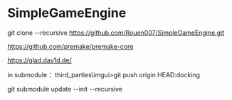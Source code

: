 # SimpleGameEngine

git clone --recursive https://github.com/Rouen007/SimpleGameEngine.git

https://github.com/premake/premake-core


https://glad.dav1d.de/


in submodule：
third_parties\imgui>git push origin HEAD:docking

git submodule update --init --recursive